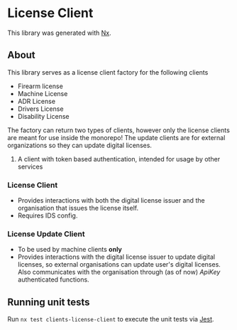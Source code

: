 # License Client

This library was generated with [Nx](https://nx.dev).

## About

This library serves as a license client factory for the following clients

- Firearm license
- Machine License
- ADR License
- Drivers License
- Disability License

The factory can return two types of clients, however only the license clients are meant for use inside the monorepo!
The update clients are for external organizations so they can update digital licenses.

1. A client with token based authentication, intended for usage by other services

### License Client

- Provides interactions with both the digital license issuer and the organisation that issues the license itself.
- Requires IDS config.

### License Update Client

- To be used by machine clients **only**
- Provides interactions with the digital license issuer to update digital licenses, so external organisations can update user's digital licenses. Also communicates with the organisation through (as of now) _ApiKey_ authenticated functions.

## Running unit tests

Run `nx test clients-license-client` to execute the unit tests via [Jest](https://jestjs.io).
